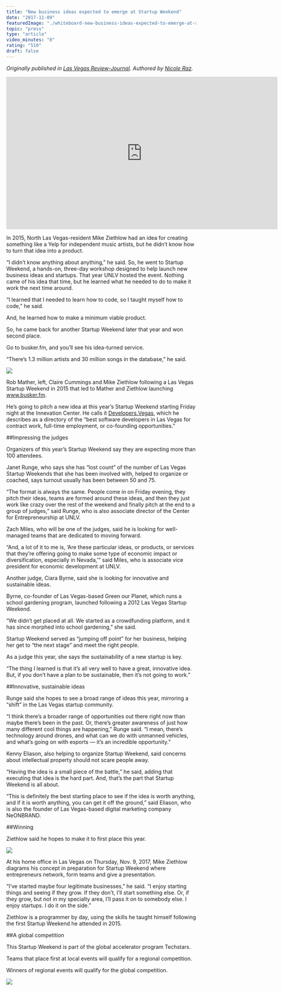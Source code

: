 ```yaml
---
title: "New business ideas expected to emerge at Startup Weekend"
date: "2017-11-09"
featuredImage: "./whiteboard-new-business-ideas-expected-to-emerge-at-startup-weekend-mike-zetlow.jpg"
topic: "press"
type: "article"
video_minutes: "0"
rating: "510"
draft: false
---
```


*Originally published in [Las Vegas Review-Journal](https://www.reviewjournal.com/business/entrepreneurs/new-business-ideas-expected-to-emerge-at-startup-weekend/). Authored by [Nicole Raz](https://twitter.com/JournalistNikki).*

<iframe width="720" height="405" src="https://www.youtube.com/embed/ZanbBDHXogY?rel=0" frameborder="0" allow="autoplay; encrypted-media" allowfullscreen></iframe>

<br/>

In 2015, North Las Vegas-resident Mike Ziethlow had an idea for creating something like a Yelp for independent music artists, but he didn’t know how to turn that idea into a product.

“I didn’t know anything about anything,” he said. So, he went to Startup Weekend, a hands-on, three-day workshop designed to help launch new business ideas and startups. That year UNLV hosted the event. Nothing came of his idea that time, but he learned what he needed to do to make it work the next time around.

“I learned that I needed to learn how to code, so I taught myself how to code,” he said.

And, he learned how to make a minimum viable product.

So, he came back for another Startup Weekend later that year and won second place.

Go to busker.fm, and you’ll see his idea-turned service.

“There’s 1.3 million artists and 30 million songs in the database,” he said.

![](busker-fm-new-business-ideas-expected-to-emerge-at-startup-weekend-mike-zetlow.jpg)

<figcaption>

Rob Mather, left, Claire Cummings and Mike Ziethlow following a Las Vegas Startup Weekend in 2015 that led to Mather and Ziethlow launching www.busker.fm.

</figcaption>

He’s going to pitch a new idea at this year’s Startup Weekend starting Friday night at the Innevation Center. He calls it [Developers.Vegas](http://developers.vegas/), which he describes as a directory of the “best software developers in Las Vegas for contract work, full-time employment, or co-founding opportunities.”

##Impressing the judges

Organizers of this year’s Startup Weekend say they are expecting more than 100 attendees.

Janet Runge, who says she has “lost count” of the number of Las Vegas Startup Weekends that she has been involved with, helped to organize or coached, says turnout usually has been between 50 and 75.

“The format is always the same. People come in on Friday evening, they pitch their ideas, teams are formed around these ideas, and then they just work like crazy over the rest of the weekend and finally pitch at the end to a group of judges,” said Runge, who is also associate director of the Center for Entrepreneurship at UNLV.

Zach Miles, who will be one of the judges, said he is looking for well-managed teams that are dedicated to moving forward.

“And, a lot of it to me is, ‘Are these particular ideas, or products, or services that they’re offering going to make some type of economic impact or diversification, especially in Nevada,’” said Miles, who is associate vice president for economic development at UNLV.

Another judge, Ciara Byrne, said she is looking for innovative and sustainable ideas.

Byrne, co-founder of Las Vegas-based Green our Planet, which runs a school gardening program, launched following a 2012 Las Vegas Startup Weekend.

“We didn’t get placed at all. We started as a crowdfunding platform, and it has since morphed into school gardening,” she said.

Startup Weekend served as “jumping off point” for her business, helping her get to “the next stage” and meet the right people.

As a judge this year, she says the sustainability of a new startup is key.

“The thing I learned is that it’s all very well to have a great, innovative idea. But, if you don’t have a plan to be sustainable, then it’s not going to work.”

##Innovative, sustainable ideas

Runge said she hopes to see a broad range of ideas this year, mirroring a “shift” in the Las Vegas startup community.

“I think there’s a broader range of opportunities out there right now than maybe there’s been in the past. Or, there’s greater awareness of just how many different cool things are happening,” Runge said. “I mean, there’s technology around drones, and what can we do with unmanned vehicles, and what’s going on with esports — it’s an incredible opportunity.”

Kenny Eliason, also helping to organize Startup Weekend, said concerns about intellectual property should not scare people away.

“Having the idea is a small piece of the battle,” he said, adding that executing that idea is the hard part. And, that’s the part that Startup Weekend is all about.

“This is definitely the best starting place to see if the idea is worth anything, and if it is worth anything, you can get it off the ground,” said Eliason, who is also the founder of Las Vegas-based digital marketing company NeONBRAND.

##Winning

Ziethlow said he hopes to make it to first place this year.

![](cat-new-business-ideas-expected-to-emerge-at-startup-weekend-mike-zetlow.jpg)

<figcaption>

At his home office in Las Vegas on Thursday, Nov. 9, 2017, Mike Ziethlow diagrams his concept in preparation for Startup Weekend where entrepreneurs network, form teams and give a presentation.

</figcaption>

“I’ve started maybe four legitimate businesses,” he said. “I enjoy starting things and seeing if they grow. If they don’t, I’ll start something else. Or, if they grow, but not in my specialty area, I’ll pass it on to somebody else. I enjoy startups. I do it on the side.”


Ziethlow is a programmer by day, using the skills he taught himself following the first Startup Weekend he attended in 2015.

##A global competition

This Startup Weekend is part of the global accelerator program Techstars.

Teams that place first at local events will qualify for a regional competition.

Winners of regional events will qualify for the global competition.

![](infographic-new-business-ideas-expected-to-emerge-at-startup-weekend-mike-zetlow.jpg)

